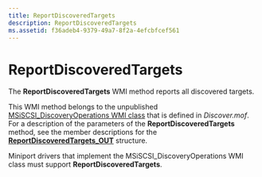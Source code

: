```yaml
---
title: ReportDiscoveredTargets
description: ReportDiscoveredTargets
ms.assetid: f36adeb4-9379-49a7-8f2a-4efcbfcef561
---
```


# ReportDiscoveredTargets


The **ReportDiscoveredTargets** WMI method reports all discovered targets.

This WMI method belongs to the unpublished [MSiSCSI\_DiscoveryOperations WMI class](msiscsi-discoveryoperations-wmi-class.md) that is defined in *Discover.mof*. For a description of the parameters of the **ReportDiscoveredTargets** method, see the member descriptions for the [**ReportDiscoveredTargets\_OUT**](https://msdn.microsoft.com/library/windows/hardware/ff564058) structure.

Miniport drivers that implement the MSiSCSI\_DiscoveryOperations WMI class must support **ReportDiscoveredTargets**.

 

 





